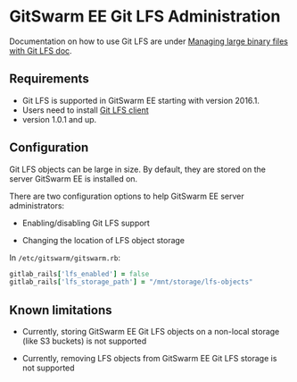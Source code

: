 # GitSwarm EE Git LFS Administration

Documentation on how to use Git LFS are under [Managing large binary files
with Git LFS doc](manage_large_binaries_with_git_lfs.md).

## Requirements

*   Git LFS is supported in GitSwarm EE starting with version 2016.1.
*   Users need to install [Git LFS client](https://git-lfs.github.com)
*   version 1.0.1 and up.

## Configuration

Git LFS objects can be large in size. By default, they are stored on the
server GitSwarm EE is installed on.

There are two configuration options to help GitSwarm EE server
administrators:

*   Enabling/disabling Git LFS support
 
*   Changing the location of LFS object storage

In `/etc/gitswarm/gitswarm.rb`:

```ruby
gitlab_rails['lfs_enabled'] = false
gitlab_rails['lfs_storage_path'] = "/mnt/storage/lfs-objects"
```

## Known limitations

*   Currently, storing GitSwarm EE Git LFS objects on a non-local storage
    (like S3 buckets) is not supported

*   Currently, removing LFS objects from GitSwarm EE Git LFS storage is not
    supported
